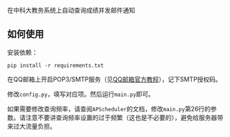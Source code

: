 在中科大教务系统上自动查询成绩并发邮件通知

## 如何使用

安装依赖：
```
pip install -r requirements.txt
```

在QQ邮箱上开启POP3/SMTP服务（见[QQ邮箱官方教程](https://service.mail.qq.com/cgi-bin/help?subtype=1&no=166&id=28)），记下SMTP授权码。

修改`config.py`，填写对应项。然后运行`main.py`即可。

如果需要修改查询频率，请查阅`APScheduler`的文档，修改`main.py`第26行的参数。请注意不要讲查询频率设置的过于频繁（这也是不必要的），避免给服务器带来过大流量负担。
